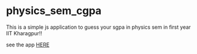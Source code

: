 # physics_sem_cgpa

This is a simple js application to guess your sgpa in physics sem in first year IIT Kharagpur!!

see the app [HERE](https://soumyajit1729.github.io/physics_sem_cgpa/.)
